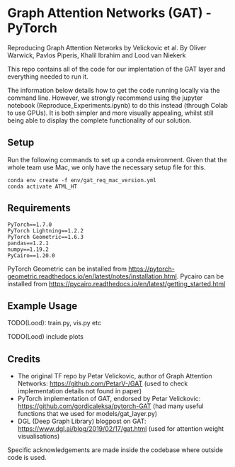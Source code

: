 # Graph Attention Networks (GAT) - PyTorch
Reproducing Graph Attention Networks by Velickovic et al.
By Oliver Warwick, Pavlos Piperis, Khalil Ibrahim and Lood van Niekerk

This repo contains all of the code for our implentation of the GAT layer and everything needed to run it.

The information below details how to get the code running locally via the command line. However, we strongly recommend using the jupyter notebook (Reproduce_Experiments.ipynb) to do this instead (through Colab to use GPUs). 
It is both simpler and more visually appealing, whilst still being able to display the complete functionality of our solution.

## Setup
Run the following commands to set up a conda environment.
Given that the whole team use Mac, we only have the necessary setup file for this. 

```
conda env create -f env/gat_req_mac_version.yml
conda activate ATML_HT
```

## Requirements

```
PyTorch==1.7.0
PyTorch Lightning==1.2.2
PyTorch Geometric==1.6.3
pandas==1.2.1
numpy==1.19.2
PyCairo==1.20.0
```
PyTorch Geometric can be installed from https://pytorch-geometric.readthedocs.io/en/latest/notes/installation.html.
Pycairo can be installed from https://pycairo.readthedocs.io/en/latest/getting_started.html

## Example Usage


TODO(Lood): train.py, vis.py etc

TODO(Lood) include plots

## Credits
- The original TF repo by Petar Velickovic, author of Graph Attention Networks: https://github.com/PetarV-/GAT (used to check implementation details not found in paper)
- PyTorch implementation of GAT, endorsed by Petar Velickovic: https://github.com/gordicaleksa/pytorch-GAT (had many useful functions that we used for models/gat_layer.py)
- DGL (Deep Graph Library) blogpost on GAT: https://www.dgl.ai/blog/2019/02/17/gat.html (used for attention weight visualisations)

Specific acknowledgements are made inside the codebase where outside code is used.
